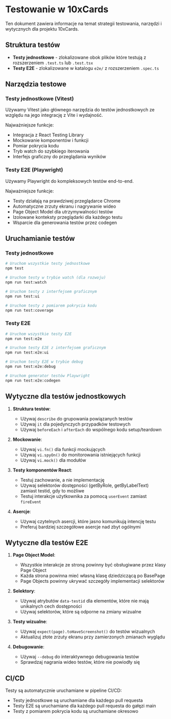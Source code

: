 # Testowanie w 10xCards

Ten dokument zawiera informacje na temat strategii testowania, narzędzi i wytycznych dla projektu 10xCards.

## Struktura testów

- **Testy jednostkowe** - zlokalizowane obok plików które testują z rozszerzeniem `.test.ts` lub `.test.tsx`
- **Testy E2E** - zlokalizowane w katalogu `e2e/` z rozszerzeniem `.spec.ts`

## Narzędzia testowe

### Testy jednostkowe (Vitest)

Używamy Vitest jako głównego narzędzia do testów jednostkowych ze względu na jego integrację z Vite i wydajność.

Najważniejsze funkcje:
- Integracja z React Testing Library
- Mockowanie komponentów i funkcji
- Pomiar pokrycia kodu
- Tryb watch do szybkiego iterowania
- Interfejs graficzny do przeglądania wyników

### Testy E2E (Playwright)

Używamy Playwright do kompleksowych testów end-to-end.

Najważniejsze funkcje:
- Testy działają na prawdziwej przeglądarce Chrome
- Automatyczne zrzuty ekranu i nagrywanie wideo
- Page Object Model dla utrzymywalności testów
- Izolowane konteksty przeglądarki dla każdego testu
- Wsparcie dla generowania testów przez codegen

## Uruchamianie testów

### Testy jednostkowe

```bash
# Uruchom wszystkie testy jednostkowe
npm test

# Uruchom testy w trybie watch (dla rozwoju)
npm run test:watch

# Uruchom testy z interfejsem graficznym
npm run test:ui

# Uruchom testy z pomiarem pokrycia kodu
npm run test:coverage
```

### Testy E2E

```bash
# Uruchom wszystkie testy E2E
npm run test:e2e

# Uruchom testy E2E z interfejsem graficznym
npm run test:e2e:ui

# Uruchom testy E2E w trybie debug
npm run test:e2e:debug

# Uruchom generator testów Playwright
npm run test:e2e:codegen
```

## Wytyczne dla testów jednostkowych

1. **Struktura testów**:
   - Używaj `describe` do grupowania powiązanych testów
   - Używaj `it` dla pojedynczych przypadków testowych
   - Używaj `beforeEach` i `afterEach` do wspólnego kodu setup/teardown

2. **Mockowanie**:
   - Używaj `vi.fn()` dla funkcji mockujących
   - Używaj `vi.spyOn()` do monitorowania istniejących funkcji
   - Używaj `vi.mock()` dla modułów

3. **Testy komponentów React**:
   - Testuj zachowanie, a nie implementację
   - Używaj selektorów dostępności (getByRole, getByLabelText) zamiast testid, gdy to możliwe
   - Testuj interakcje użytkownika za pomocą `userEvent` zamiast `fireEvent`

4. **Asercje**:
   - Używaj czytelnych asercji, które jasno komunikują intencję testu
   - Preferuj bardziej szczegółowe asercje nad zbyt ogólnymi

## Wytyczne dla testów E2E

1. **Page Object Model**:
   - Wszystkie interakcje ze stroną powinny być obsługiwane przez klasy Page Object
   - Każda strona powinna mieć własną klasę dziedziczącą po BasePage
   - Page Objects powinny ukrywać szczegóły implementacji selektorów

2. **Selektory**:
   - Używaj atrybutów `data-testid` dla elementów, które nie mają unikalnych cech dostępności
   - Używaj selektorów, które są odporne na zmiany wizualne

3. **Testy wizualne**:
   - Używaj `expect(page).toHaveScreenshot()` do testów wizualnych
   - Aktualizuj złote zrzuty ekranu przy zamierzonych zmianach wyglądu

4. **Debugowanie**:
   - Używaj `--debug` do interaktywnego debugowania testów
   - Sprawdzaj nagrania wideo testów, które nie powiodły się

## CI/CD

Testy są automatycznie uruchamiane w pipeline CI/CD:
- Testy jednostkowe są uruchamiane dla każdego pull requesta
- Testy E2E są uruchamiane dla każdego pull requesta do gałęzi main
- Testy z pomiarem pokrycia kodu są uruchamiane okresowo 
